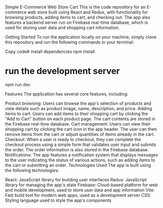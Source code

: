 Simple E-Commerce Web Store Cart
This is the code repository for an E-commerce web store built using React and Redux, with functionality for browsing products, adding items to cart, and checking out. The app also features a backend server run on Firebase real-time database, which is used for storing user data and shopping cart information.

Getting Started
To run the application locally on your machine, simply clone this repository and run the following commands in your terminal:

Copy code# install dependencies
npm install

# run the development server
npm run dev

Features
The application has several core features, including:

Product browsing: Users can browse the app's selection of products and view details such as product image, name, description, and price.
Adding items to cart: Users can add items to their shopping cart by clicking the "Add to Cart" button on each product page. The cart contents are stored in the Firebase real-time database.
Cart management: Users can view their shopping cart by clicking the cart icon in the app header. The user can then remove items from the cart or adjust quantities of items already in the cart.
Checkout: When a user is ready to checkout, they can complete the checkout process using a simple form that validates user input and submits the order. The order information is also stored in the Firebase database.
Notifications: The app features a notification system that displays messages to the user indicating the status of various actions, such as adding items to the cart or submitting an order.
Technologies Used
The app is built using the following technologies:

React: JavaScript library for building user interfaces
Redux: JavaScript library for managing the app's state
Firebase: Cloud-based platform for web and mobile development, used to store user data and app information
Vite: Fast build tool for modern web apps, used as a development server
CSS: Styling language used to style the app's components
